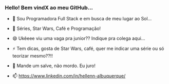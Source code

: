 ### Hello! Bem vindX ao meu GitHub...


- 🌱 Sou Programadora Full Stack e em busca de meu lugar ao Sol...
- 💬 Séries, Star Wars, Café e Programação!

- 😄 Ukêeee viu uma vaga pra junior?? Indique pra colega aqui...
- ⚡ Tem dicas, gosta de Star Wars, café, quer me indicar uma série ou só teorizar mesmo??!!
- 👯   Mande um salve, não mordo. Eu juro!
- 📫 https://www.linkedin.com/in/hellenn-albuquerque/


<!--
**hellen-Albuquerque/hellen-Albuquerque** is a ✨ _special_ ✨ repository because its `README.md` (this file) appears on your GitHub profile.

Here are some ideas to get you started:

- 🔭 I’m currently working on ...
- 🌱 I’m currently learning ...
- 👯 I’m looking to collaborate on ...
- 🤔 I’m looking for help with ...
- 💬 Ask me about ...
- 📫 How to reach me: ...
- 😄 Pronouns: ...
- ⚡ Fun fact: ...
-->
